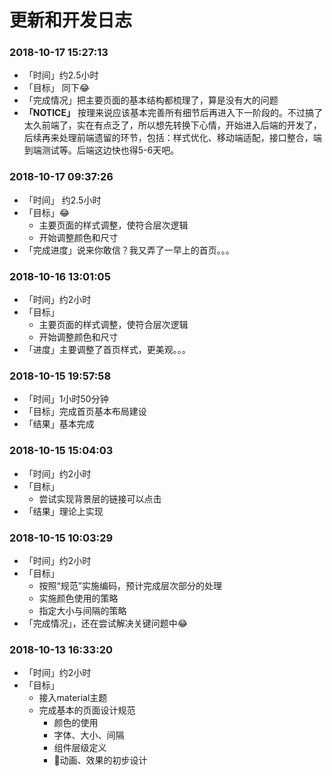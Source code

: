 更新和开发日志
============

### 2018-10-17 15:27:13
- 「时间」约2.5小时
- 「目标」 同下😂
- 「完成情况」把主要页面的基本结构都梳理了，算是没有大的问题
- **「NOTICE」** 按理来说应该基本完善所有细节后再进入下一阶段的。不过搞了太久前端了，实在有点乏了，所以想先转换下心情，开始进入后端的开发了，后续再来处理前端遗留的环节，包括：样式优化、移动端适配，接口整合，端到端测试等。后端这边快也得5-6天吧。
    

###  2018-10-17 09:37:26
- 「时间」 约2.5小时
- 「目标」😂
    - 主要页面的样式调整，使符合层次逻辑
    - 开始调整颜色和尺寸
- 「完成进度」说来你敢信？我又弄了一早上的首页。。。


### 2018-10-16 13:01:05
- 「时间」约2小时
- 「目标」
    - 主要页面的样式调整，使符合层次逻辑
    - 开始调整颜色和尺寸
- 「进度」主要调整了首页样式，更美观。。。


### 2018-10-15 19:57:58
- 「时间」1小时50分钟
- 「目标」完成首页基本布局建设
- 「结果」基本完成

### 2018-10-15 15:04:03
- 「时间」约2小时
- 「目标」
    - 尝试实现背景层的链接可以点击
- 「结果」理论上实现

### 2018-10-15 10:03:29
- 「时间」约2小时
- 「目标」
    - 按照“规范”实施编码，预计完成层次部分的处理
    - 实施颜色使用的策略
    - 指定大小与间隔的策略
- 「完成情况」，还在尝试解决关键问题中😂

### 2018-10-13 16:33:20
- 「时间」约2小时
- 「目标」
    - 接入material主题
    - 完成基本的页面设计规范
        - 颜色的使用
        - 字体、大小、间隔
        - 组件层级定义
        - 动画、效果的初步设计